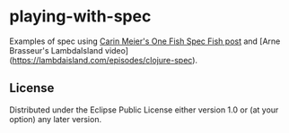 # playing-with-spec

Examples of spec using [Carin Meier's One Fish Spec Fish post](http://gigasquidsoftware.com/blog/2016/05/29/one-fish-spec-fish/)
and [Arne Brasseur's LambdaIsland video]
(https://lambdaisland.com/episodes/clojure-spec).

## License

Distributed under the Eclipse Public License either version 1.0 or (at
your option) any later version.
